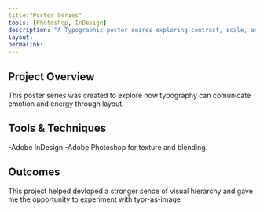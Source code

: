 ```yaml
---
title:"Poster Series"
tools: [Photoshop, InDesign]
description: "A Typographic poster seires exploring contrast, scale, and rhythm."
layout:
permalink:
---
```


## Project Overview

This poster series was created to explore how 
typography can comunicate emotion and energy through layout.

## Tools & Techniques 

-Adobe InDesign 
-Adobe Photoshop for texture and blending.

## Outcomes

This project helped devloped a stronger sence of visual hierarchy and gave me the opportunity to experiment with typr-as-image